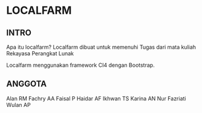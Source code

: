# LOCALFARM


## INTRO
Apa itu localfarm? Localfarm dibuat untuk memenuhi Tugas dari mata kuliah Rekayasa Perangkat Lunak

Localfarm menggunakan framework CI4 dengan Bootstrap.


## ANGGOTA

Alan RM
Fachry AA
Faisal P
Haidar AF
Ikhwan TS
Karina AN
Nur Fazriati
Wulan AP